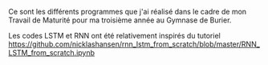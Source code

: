 Ce sont les différents programmes que j'ai réalisé dans le cadre de mon Travail de Maturité pour ma troisième année au Gymnase de Burier.

Les codes LSTM et RNN ont été relativement inspirés du tutoriel https://github.com/nicklashansen/rnn_lstm_from_scratch/blob/master/RNN_LSTM_from_scratch.ipynb
